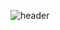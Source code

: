 ![header](https://capsule-render.vercel.app/api?type=Venom&color=auto&height=200&section=header&text=welcome%20to%20hyunbum's%20github&fontSize=90)
